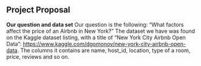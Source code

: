 ## Project Proposal

**Our question and data set**
  Our question is the following: “What factors affect the price of an Airbnb in New York?” The dataset we have was found on the Kaggle dataset listing, with a title of “New York City Airbnb Open Data”: https://www.kaggle.com/dgomonov/new-york-city-airbnb-open-data. The columns it contains are name, host_id, location, type of a room, price, reviews and so on. 
